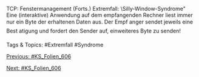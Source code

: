 TCP: Fenstermanagement (Forts.)
Extremfall: \Silly-Window-Syndrome"
Eine (interaktive) Anwendung auf dem empfangenden Rechner liest immer nur ein
Byte der erhaltenen Daten aus. Der Empf anger sendet jeweils eine Best atigung
und fordert den Sender auf, einweiteres Byte zu senden!

   Tags & Topics:
   #Extremfall
   #Syndrome

[Previous: #KS_Folien_606](KS_Folien_606.md)

[Next: #KS_Folien_606](KS_Folien_606.md)
